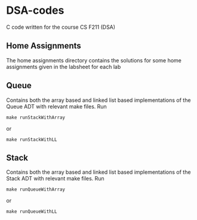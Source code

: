 # DSA-codes
C code written for the course CS F211 (DSA)

## Home Assignments
The home assignments directory contains the solutions for some home assignments given in the labsheet for each lab

## Queue
Contains both the array based and linked list based implementations of the Queue ADT with relevant make files. Run 
```
make runStackWithArray
```
or 
```
make runStackWithLL
```


## Stack 
Contains both the array based and linked list based implementations of the Stack ADT with relevant make files. Run
```
make runQueueWithArray
```
or 
```
make runQueueWithLL
```

